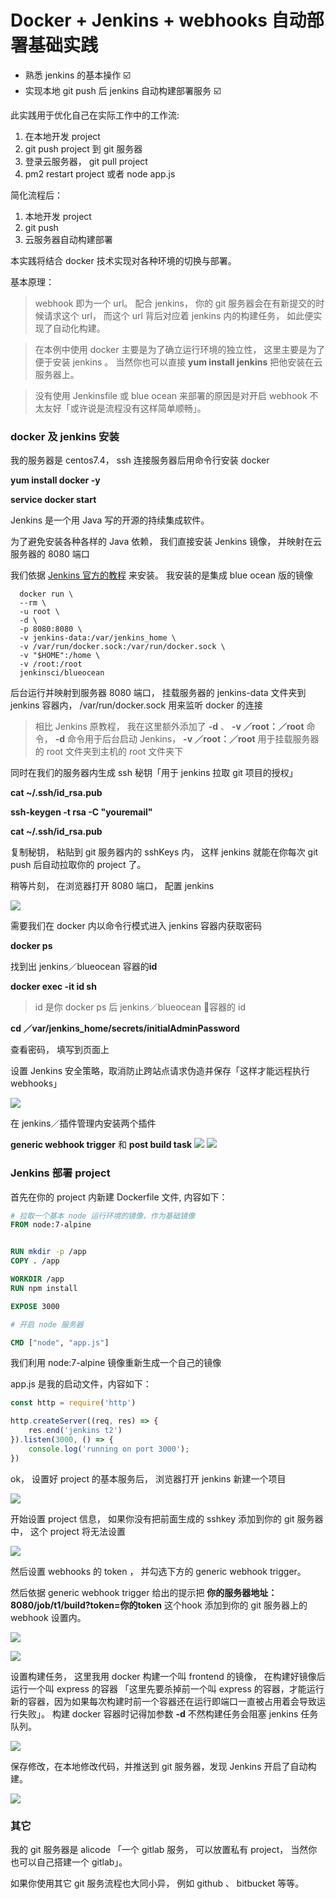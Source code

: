 # Docker + Jenkins + webhooks 自动部署基础实践

- 熟悉 jenkins 的基本操作 ☑️
- 实现本地 git push 后 jenkins 自动构建部署服务 ☑️

此实践用于优化自己在实际工作中的工作流:

1. 在本地开发 project
1. git push project 到 git 服务器
1. 登录云服务器， git pull project
1. pm2 restart project 或者 node app.js

简化流程后：

1. 本地开发 project
1. git push
1. 云服务器自动构建部署


本实践将结合 docker 技术实现对各种环境的切换与部署。

基本原理：
> webhook 即为一个 url。 配合 jenkins， 你的 git 服务器会在有新提交的时候请求这个 url， 而这个 url 背后对应着 jenkins 内的构建任务， 如此便实现了自动化构建。

> 在本例中使用 docker 主要是为了确立运行环境的独立性， 这里主要是为了便于安装 jenkins 。 当然你也可以直接 **yum install jenkins** 把他安装在云服务器上。

> 没有使用 Jenkinsfile 或 blue ocean 来部署的原因是对开启 webhook 不太友好「或许说是流程没有这样简单顺畅」。

### docker 及 jenkins 安装

我的服务器是 centos7.4， ssh 连接服务器后用命令行安装 docker

 **yum install docker -y**

 **service docker start**

Jenkins 是一个用 Java 写的开源的持续集成软件。

为了避免安装各种各样的 Java 依赖， 我们直接安装 Jenkins 镜像， 并映射在云服务器的 8080 端口

我们依据 [Jenkins 官方的教程](https://jenkins.io/doc/tutorials/build-a-node-js-and-react-app-with-npm/) 来安装。 我安装的是集成 blue ocean 版的镜像

````
  docker run \
  --rm \
  -u root \
  -d \
  -p 8080:8080 \
  -v jenkins-data:/var/jenkins_home \
  -v /var/run/docker.sock:/var/run/docker.sock \
  -v "$HOME":/home \
  -v /root:/root
  jenkinsci/blueocean
  ````


后台运行并映射到服务器 8080 端口， 挂载服务器的 jenkins-data 文件夹到 jenkins 容器内， /var/run/docker.sock 用来监听 docker 的连接

>相比 Jenkins 原教程， 我在这里额外添加了 **-d** 、 **-v ／root：／root** 命令， **-d** 命令用于后台启动 Jenkins， **-v ／root：／root** 用于挂载服务器的 root 文件夹到主机的 root 文件夹下


同时在我们的服务器内生成 ssh 秘钥「用于 jenkins 拉取 git 项目的授权」

**cat ~/.ssh/id_rsa.pub**

**ssh-keygen -t rsa -C "youremail"**

**cat ~/.ssh/id_rsa.pub**

复制秘钥， 粘贴到 git 服务器内的 sshKeys 内， 这样 jenkins 就能在你每次 git push 后自动拉取你的 project 了。


稍等片刻， 在浏览器打开 8080 端口， 配置 jenkins

![](/imgs/01.jpg)

需要我们在 docker 内以命令行模式进入 jenkins 容器内获取密码

**docker ps**

找到出 jenkins／blueocean 容器的**id**

**docker exec -it id sh**

> id  是你 docker ps 后 jenkins／blueocean 容器的 id

**cd ／var/jenkins_home/secrets/initialAdminPassword**


查看密码， 填写到页面上

设置 Jenkins 安全策略，取消防止跨站点请求伪造并保存「这样才能远程执行 webhooks」

![](imgs/02.jpg)

在 jenkins／插件管理内安装两个插件

**generic webhook trigger** 和 **post build task**
![](imgs/09.jpg)
![](imgs/10.jpg)

### Jenkins  部署 project

首先在你的 project 内新建 Dockerfile 文件, 内容如下：

````dockerfile
# 拉取一个基本 node 运行环境的镜像，作为基础镜像
FROM node:7-alpine


RUN mkdir -p /app
COPY . /app

WORKDIR /app
RUN npm install

EXPOSE 3000

# 开启 node 服务器

CMD ["node", "app.js"]
````

我们利用 node:7-alpine 镜像重新生成一个自己的镜像

app.js 是我的启动文件，内容如下：

````js
const http = require('http')

http.createServer((req, res) => {
    res.end('jenkins t2')
}).listen(3000, () => {
    console.log('running on port 3000');
})
````

ok， 设置好 project 的基本服务后， 浏览器打开 jenkins 新建一个项目

![](imgs/06.jpg)

开始设置 project 信息， 如果你没有把前面生成的 sshkey 添加到你的 git 服务器中， 这个 project 将无法设置

![](imgs/03.jpg)

然后设置 webhooks 的 token ， 并勾选下方的 generic webhook trigger。

然后依据 generic webhook trigger 给出的提示把 **你的服务器地址：8080/job/t1/build?token=你的token** 这个hook 添加到你的 git 服务器上的 webhook 设置内。

![](imgs/04.jpg)

![](imgs/07.jpg)

设置构建任务， 这里我用 docker 构建一个叫 frontend  的镜像， 在构建好镜像后运行一个叫 express 的容器 「这里先要杀掉前一个叫 express 的容器，才能运行新的容器，因为如果每次构建时前一个容器还在运行即端口一直被占用着会导致运行失败」。
构建 docker 容器时记得加参数 **-d** 不然构建任务会阻塞 jenkins 任务队列。

![](imgs/05.jpg)

保存修改，在本地修改代码，并推送到 git 服务器，发现 Jenkins 开启了自动构建。

![](imgs/08.jpg)

### 其它

我的 git 服务器是 alicode 「一个 gitlab 服务， 可以放置私有 project， 当然你也可以自己搭建一个 gitlab」。

如果你使用其它 git 服务流程也大同小异， 例如 github 、 bitbucket 等等。



